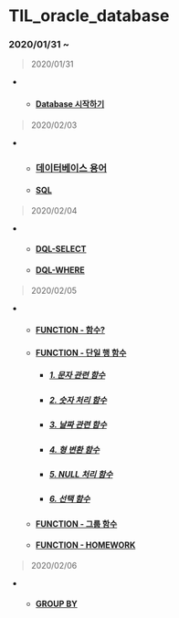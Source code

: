 # TIL_oracle_database
### 2020/01/31 ~
> 2020/01/31
+
  + #### [Database 시작하기](https://github.com/LeeSeonJe/TIL_oracle_database/blob/master/0_Start_Database.md#database-%EC%8B%9C%EC%9E%91%ED%95%98%EA%B8%B0)

> 2020/02/03
+
  + ### [데이터베이스 용어](https://github.com/LeeSeonJe/TIL_oracle_database/blob/master/0_Start_Database.md#%EB%8D%B0%EC%9D%B4%ED%84%B0%EB%B2%A0%EC%9D%B4%EC%8A%A4-%EC%9A%A9%EC%96%B4)
  + #### [SQL](https://github.com/LeeSeonJe/TIL_oracle_database/blob/master/0_Start_Database.md#sql)

>
> 2020/02/04
+
  + #### [DQL-SELECT](https://github.com/LeeSeonJe/TIL_oracle_database/blob/master/1_DQL.md#dql---select)
  + #### [DQL-WHERE](https://github.com/LeeSeonJe/TIL_oracle_database/blob/master/1_DQL.md#dql---where)
>
>2020/02/05
+
  + #### [FUNCTION - 함수?](https://github.com/LeeSeonJe/TIL_oracle_database/blob/master/2_FUNCTION.md#%ED%95%A8%EC%88%98)
  + #### [FUNCTION - 단일 행 함수](https://github.com/LeeSeonJe/TIL_oracle_database/blob/master/2_FUNCTION.md#%EB%8B%A8%EC%9D%BC-%ED%96%89-%ED%95%A8%EC%88%98)
    + ##### [1. 문자 관련 함수](https://github.com/LeeSeonJe/TIL_oracle_database/blob/master/2_FUNCTION.md#1-%EB%AC%B8%EC%9E%90-%EA%B4%80%EB%A0%A8-%ED%95%A8%EC%88%98)
    + ##### [2. 숫자 처리 함수](https://github.com/LeeSeonJe/TIL_oracle_database/blob/master/2_FUNCTION.md#2-%EC%88%AB%EC%9E%90-%EC%B2%98%EB%A6%AC-%ED%95%A8%EC%88%98)
    + ##### [3. 날짜 관련 함수](https://github.com/LeeSeonJe/TIL_oracle_database/blob/master/2_FUNCTION.md#3-%EB%82%A0%EC%A7%9C-%EA%B4%80%EB%A0%A8-%ED%95%A8%EC%88%98)
    + ##### [4. 형 변환 함수](https://github.com/LeeSeonJe/TIL_oracle_database/blob/master/2_FUNCTION.md#4-%ED%98%95-%EB%B3%80%ED%99%98-%ED%95%A8%EC%88%98)
    + ##### [5. NULL 처리 함수](https://github.com/LeeSeonJe/TIL_oracle_database/blob/master/2_FUNCTION.md#5-null-%EC%B2%98%EB%A6%AC-%ED%95%A8%EC%88%98)
    + ##### [6. 선택 함수](https://github.com/LeeSeonJe/TIL_oracle_database/blob/master/2_FUNCTION.md#6-%EC%84%A0%ED%83%9D-%ED%95%A8%EC%88%98)
  + #### [FUNCTION - 그룹 함수](https://github.com/LeeSeonJe/TIL_oracle_database/blob/master/2_FUNCTION.md#%EA%B7%B8%EB%A3%B9-%ED%95%A8%EC%88%98)
  + #### [FUNCTION - HOMEWORK](https://github.com/LeeSeonJe/TIL_oracle_database/blob/master/2_FUNCTION.md#homework)

>2020/02/06
+
  + #### [GROUP BY]()
